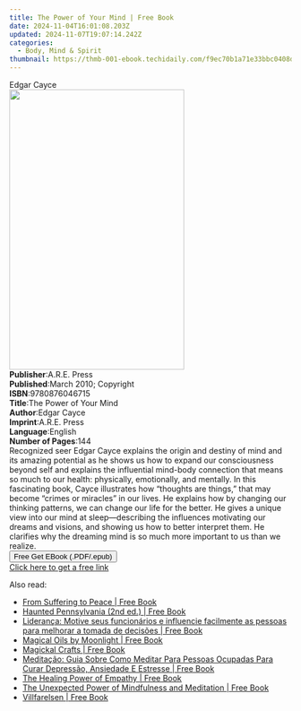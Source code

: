 ```yaml
---
title: The Power of Your Mind | Free Book
date: 2024-11-04T16:01:08.203Z
updated: 2024-11-07T19:07:14.242Z
categories:
  - Body, Mind & Spirit
thumbnail: https://thmb-001-ebook.techidaily.com/f9ec70b1a71e33bbc0408da1759e93ad2fa2ebec015f63052d42bfd8742c8f7f.jpg
---
```

<main id="book-container">
  <div class="flex flex-col">
    <div class="book-brief flex-1 py-6 px-4 sm:p-6 md:py-10 md:px-8">
      <!-- brief-->
      <div class="book-brief-main">Edgar Cayce</div>
    </div>
    <div
      class="book-meta-info flex-1 grid gap-4 col-start-1 col-end-3 row-start-1 sm:mb-6 sm:grid-cols-4 lg:gap-6 lg:col-start-2 lg:row-end-6 lg:row-span-6 lg:mb-0"
    >
      <div
        class="book-meta-info-left place-content-center mt-4 p-4 text-sm leading-6 col-start-2 col-span-2 dark:text-slate-400"
      >
        <img
          class="w-full h-500 object-cover rounded-lg sm:h-255 sm:col-span-2 lg:col-span-full"
          src="https://img-001-ebook.techidaily.com/cdb14c27f6c83a830c986de45acf157b2791d5cbd7bfad4f46e4e991f9d99319.jpg"
          alt=""
          width="312"
          height="500"
        />
      </div>
      <div
        class="book-meta-info-right mt-2 col-start-1 row-start-2 col-span-3 self-center"
      >
        <!-- meta data  -->
        <div class="flex flex-col px-4 md:px-8">
          <div class="flex-1">
            <strong>Publisher</strong>:<span class="px-2">A.R.E. Press</span>
          </div>
          <div class="flex-1">
            <strong>Published</strong>:<span class="px-2"
              >March 2010; Copyright</span
            >
          </div>
          <div class="flex-1">
            <strong>ISBN</strong>:<span class="px-2">9780876046715</span>
          </div>
          <div class="flex-1">
            <strong>Title</strong>:<span class="px-2"
              >The Power of Your Mind</span
            >
          </div>
          <div class="flex-1">
            <strong>Author</strong>:<span class="px-2">Edgar Cayce</span>
          </div>
          <div class="flex-1">
            <strong>Imprint</strong>:<span class="px-2">A.R.E. Press</span>
          </div>
          <div class="flex-1">
            <strong>Language</strong>:<span class="px-2">English</span>
          </div>
          <div class="flex-1">
            <strong>Number of Pages</strong>:<span class="px-2">144</span>
          </div>
        </div>
      </div>
    </div>
    <div class="book-description flex-1 py-6 px-4 sm:p-6 md:py-10 md:px-8">
      <div class="book-description-main">
        <div accordion-content="" id="description">
          Recognized seer Edgar Cayce explains the origin and destiny of mind
          and its amazing potential as he shows us how to expand our
          consciousness beyond self and explains the influential mind-body
          connection that means so much to our health: physically, emotionally,
          and mentally. In this fascinating book, Cayce illustrates how
          “thoughts are things,” that may become “crimes or miracles” in our
          lives. He explains how by changing our thinking patterns, we can
          change our life for the better. He gives a unique view into our mind
          at sleep—describing the influences motivating our dreams and visions,
          and showing us how to better interpret them. He clarifies why the
          dreaming mind is so much more important to us than we realize.
        </div>
      </div>
    </div>
    <div class="book-excerpts flex-1 py-6 px-4 sm:p-6 md:py-10 md:px-8"></div>
    <div
      class="book-about-author flex-1 py-6 px-4 sm:p-6 md:py-10 md:px-8"
    ></div>
    <div class="book-free-get flex-1 py-6 px-4 sm:p-6 md:py-10 md:px-8">
      <button
        id="btn-free-get"
        class="bg-blue-500 hover:bg-blue-700 text-white font-bold py-2 px-4 rounded"
      >
        Free Get EBook (.PDF/.epub)
      </button>
      <div id="countdown-display" class="px-2 text-lg mt-2"></div>
      <a
        id="free-link"
        class="hidden bg-blue-500 hover:bg-blue-700 text-white font-bold py-2 px-4 rounded"
        href="https://www.ebooks.com/en-us/book/96370931/the-power-of-your-mind/edgar-cayce/"
        target="_blank"
        >Click here to get a free link</a
      >
    </div>
    <script>
      let countdownTime = 0;
      let countdownInterval = null;
      document
        .getElementById('btn-free-get')
        .addEventListener('click', startCountdown);
      function startCountdown() {
        countdownTime = new Date().getTime() + 60000 * 3;
        countdownInterval = setInterval(updateCountdown, 1000);
        document.getElementById('btn-free-get').disabled = true;
        document
          .getElementById('btn-free-get')
          .classList.add('bg-gray-500', 'cursor-not-allowed');
      }
      function updateCountdown() {
        let currentTime = new Date().getTime();
        let timeLeft = countdownTime - currentTime;
        let secondsLeft = Math.floor(timeLeft / 1000);
        document.getElementById('countdown-display').innerHTML =
          `Remaining time: ${secondsLeft} seconds.`;
        if (secondsLeft <= 0) {
          clearInterval(countdownInterval);
          document.getElementById('btn-free-get').classList.add('hidden');
          document.getElementById('free-link').classList.remove('hidden');
          document.getElementById('countdown-display').innerHTML = '';
        }
      }
    </script>
  </div>
</main>

<ins class="adsbygoogle"
      style="display:block"
      data-ad-client="ca-pub-7571918770474297"
      data-ad-slot="8358498916"
      data-ad-format="auto"
      data-full-width-responsive="true"></ins>
    

<span class="atpl-alsoreadstyle">Also read:</span>
<div><ul>
<li><a href="https://novels-ebooks.techidaily.com/209665234-9781608686049-from-suffering-to-peace/"><u>From Suffering to Peace | Free Book</u></a></li>
<li><a href="https://novels-ebooks.techidaily.com/209666200-9781493040865-haunted-pennsylvania-2nd-ed/"><u>Haunted Pennsylvania (2nd ed.) | Free Book</u></a></li>
<li><a href="https://novels-ebooks.techidaily.com/209661379-9781547580453-lideranca-motive-seus-funcionarios-e-influencie-facilmente-as-pessoas-para-melhorar-a-tomada-de-decisoes/"><u>Liderança: Motive seus funcionários e influencie facilmente as pessoas para melhorar a tomada de decisões | Free Book</u></a></li>
<li><a href="https://novels-ebooks.techidaily.com/209665792-9781632658005-magical-oils-by-moonlight/"><u>Magical Oils by Moonlight | Free Book</u></a></li>
<li><a href="https://novels-ebooks.techidaily.com/209663404-9781632657992-magickal-crafts/"><u>Magickal Crafts | Free Book</u></a></li>
<li><a href="https://novels-ebooks.techidaily.com/209661351-9781547575725-meditacao-guia-sobre-como-meditar-para-pessoas-ocupadas-para-curar-depressao-ansiedade-e-estresse/"><u>Meditação: Guia Sobre Como Meditar Para Pessoas Ocupadas Para Curar Depressão, Ansiedade E Estresse | Free Book</u></a></li>
<li><a href="https://novels-ebooks.techidaily.com/209663988-9781934336298-the-healing-power-of-empathy/"><u>The Healing Power of Empathy | Free Book</u></a></li>
<li><a href="https://novels-ebooks.techidaily.com/209664833-9780486839684-the-unexpected-power-of-mindfulness-and-meditation/"><u>The Unexpected Power of Mindfulness and Meditation | Free Book</u></a></li>
<li><a href="https://novels-ebooks.techidaily.com/209661312-9781547577439-villfarelsen/"><u>Villfarelsen | Free Book</u></a></li>
</ul></div>

